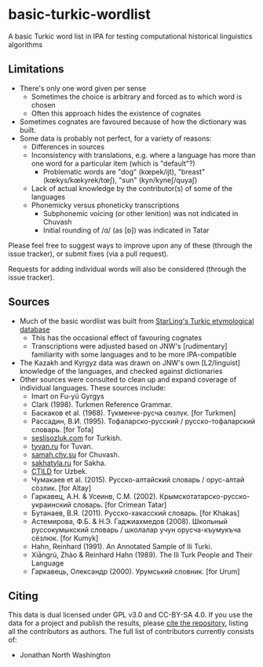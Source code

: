 # basic-turkic-wordlist
A basic Turkic word list in IPA for testing computational historical linguistics algorithms

## Limitations
* There's only one word given per sense
  * Sometimes the choice is arbitrary and forced as to which word is chosen
  * Often this approach hides the existence of cognates
* Sometimes cognates are favoured because of how the dictionary was built.
* Some data is probably not perfect, for a variety of reasons:
  * Differences in sources
  * Inconsistency with translations, e.g. where a language has more than one word for a particular item (which is "default"?)
    * Problematic words are "dog" (kœpek/ijt), "breast" (kœkys/kœkyrek/tœʃ), "sun" (kyn/kyneʃ/quyaʃ)
  * Lack of actual knowledge by the contributor(s) of some of the languages
  * Phonemicky versus phoneticky transcriptions
    * Subphonemic voicing (or other lenition) was not indicated in Chuvash
    * Initial rounding of /ɑ/ (as [ɒ]) was indicated in Tatar
  
Please feel free to suggest ways to improve upon any of these (through the issue tracker), or submit fixes (via a pull request).

Requests for adding individual words will also be considered (through the issue tracker).

## Sources
* Much of the basic wordlist was built from [StarLing's Turkic etymological database](http://starling.rinet.ru/cgi-bin/query.cgi?basename=\data\alt\turcet&root=config&morpho=0)
  * This has the occasional effect of favouring cognates
  * Transcriptions were adjusted based on JNW's [rudimentary] familiarity with some languages and to be more IPA-compatible
* The Kazakh and Kyrgyz data was drawn on JNW's own [L2/linguist] knowledge of the languages, and checked against dictionaries
* Other sources were consulted to clean up and expand coverage of individual languages.  These sources include:
  * Imart on Fu-yü Gyrgys
  * Clark (1998).  Turkmen Reference Grammar.
  * Баскаков et al. (1968).  Түкменче-русча сөзлүк.  [for Turkmen]
  * Рассадин, В.И. (1995).  Тофаларско-русский / русско-тофаларский словарь.  [for Tofa]
  * [seslisozluk.com](http://seslisozluk.com) for Turkish.
  * [tyvan.ru](http://tyvan.ru) for Tuvan.
  * [samah.chv.su](http://samah.chv.su/cgi-bin/s.cgi) for Chuvash.
  * [sakhatyla.ru](http://sakhatyla.ru) for Sakha.
  * [CTILD](http://www.indiana.edu/~ctild/dict/) for Uzbek.
  * Чумакаев et al. (2015).  Русско-алтайский словарь / орус-алтай сӧзлик.  [for Altay]
  * Гаркавец, А.Н. & Усеинв, С.М. (2002).  Крымскотатарско-русско-украинский словарь.  [for Crimean Tatar]
  * Бутанаев, В.Я. (2011).  Русско-хакасский словарь.  [for Khakas] 
  * Астемирова, Ф.Б. & Н.Э. Гаджиахмедов (2008).  Школьный руссокумыкский словарь / школалар учун орусча-къумукъча сёзлюк.  [for Kumyk]
  * Hahn, Reinhard (1991).  An Annotated Sample of Ili Turki.
  * Xiāngrú, Zhào & Reinhard Hahn (1989).  The Ili Turk People and Their Language
  * Гаркавець, Олександр (2000).  Урумський словник.  [for Urum]

## Citing

This data is dual licensed under GPL v3.0 and CC-BY-SA 4.0.  If you use the data for a project and publish the results, please [cite the repository](https://academia.stackexchange.com/a/14015), listing all the contributors as authors.  The full list of contributors currently consists of:
* Jonathan North Washington
